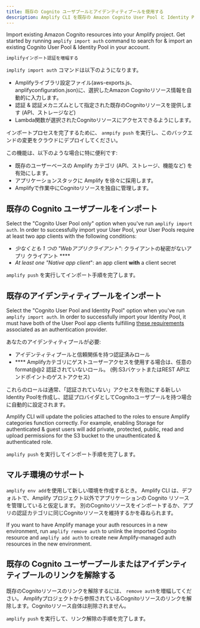 ```yaml
---
title: 既存の Cognito ユーザプールとアイデンティティプールを使用する
description: Amplify CLI を既存の Amazon Cognito User Pool と Identity Pool リソースを認証 & 他のAmplifyカテゴリの認証メカニズムとして使用するように設定します。 (API、ストレージなど)
---
```


Import existing Amazon Cognito resources into your Amplify project. Get started by running `amplify import auth` command to search for & import an existing Cognito User Pool & Identity Pool in your account.

```sh
implifyインポート認証を増幅する
```

`implify import auth` コマンドは以下のようになります。
* Amplifyライブラリ設定ファイル(aws-exports.js、anplifyconfiguration.json)に、選択したAmazon Cognitoリソース情報を自動的に入力します。
* 認証 & 認証メカニズムとして指定された既存のCognitoリソースを提供します (API、ストレージなど)
* Lambda関数が選択されたCognitoリソースにアクセスできるようにします。

インポートプロセスを完了するために、 `anmpify push` を実行し、このバックエンドの変更をクラウドにデプロイしてください。

この機能は、以下のような場合に特に便利です:
* 既存のユーザーベースの Amplify カテゴリ (API、ストレージ、機能など) を有効にします。
* アプリケーションスタックに Amplify を徐々に採用します。
* Amplifyで作業中にCognitoリソースを独自に管理します。

## 既存の Cognito ユーザプールをインポート

Select the "Cognito User Pool only" option when you've run `amplify import auth`. In order to successfully import your User Pool, your User Pools require at least two app clients with the following conditions:
- *少なくとも 1 つの "Webアプリクライアント"*: クライアントの秘密がないアプリ クライアント ****
- *At least one "Native app client*": an app client **with** a client secret

`amplify push` を実行してインポート手順を完了します。

## 既存のアイデンティティプールをインポート

Select the "Cognito User Pool and Identity Pool" option when you've run `amplify import auth`. In order to successfully import your Identity Pool, it must have both of the User Pool app clients fulfilling [these requirements](#import-an-existing-cognito-user-pool) associated as an authentication provider.

あなたのアイデンティティプールが必要:
- アイデンティティプールと信頼関係を持つ認証済みロール
- **** Amplifyカテゴリにゲストユーザーアクセスを使用する場合は、任意のformat@@2 認証されていないロール。 (例:S3バケットまたはREST APIエンドポイントのゲストアクセス)

これらのロールは通常、「認証されていない」アクセスを有効にする新しいIdentity Poolを作成し、認証プロバイダとしてCognitoユーザプールを持つ場合に自動的に設定されます。

Amplify CLI will update the policies attached to the roles to ensure Amplify categories function correctly. For example, enabling Storage for authenticated & guest users will add private, protected, public, read and upload permissions for the S3 bucket to the unauthenticated & authenticated role.

`amplify push` を実行してインポート手順を完了します。

## マルチ環境のサポート

`amplify env add`を使用して新しい環境を作成するとき。 Amplify CLI は、デフォルトで、Amplify プロジェクト以外でアプリケーションの Cognito リソースを管理していると仮定します。 別のCognitoリソースをインポートするか、アプリの認証カテゴリに同じCognitoリソースを維持するかを尋ねられます。

If you want to have Amplify manage your auth resources in a new environment, run `amplify remove auth` to unlink the imported Cognito resource and `amplify add auth` to create new Amplify-managed auth resources in the new environment.

## 既存の Cognito ユーザープールまたはアイデンティティプールのリンクを解除する

既存のCognitoリソースのリンクを解除するには、 `remove auth`を増幅してください。 Amplifyプロジェクトから参照されているCognitoリソースのリンクを解除します。Cognitoリソース自体は削除されません。

`amplify push` を実行して、リンク解除の手順を完了します。
